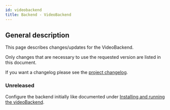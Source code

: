 ```yaml
---
id: videobackend
title: Backend - VideoBackend
---
```


## General description

This page describes changes/updates for the VideoBackend.

Only changes that are necessary to use the requested version are listed in this document.

If you want a changelog please see the [project changelog](https://github.com/CaritasDeutschland/caritas-onlineBeratung-videoBackend/blob/master/CHANGELOG.md).

### Unreleased

Configure the backend initially like documented under [Installing and running the videoBackend](../backend/videoBackend-lokal.md).